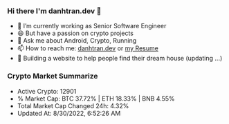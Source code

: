 ### Hi there I'm danhtran.dev 👋

- 🔭 I’m currently working as Senior Software Engineer
- 😄 But have a passion on crypto projects
- 💬 Ask me about Android, Crypto, Running 
- 📫 How to reach me: <a href="https://danhtran.dev" target="_blank">danhtran.dev</a> or <a href="Developer-Resume.pdf" target="_blank">my Resume</a>
- 🌱 Building a website to help people find their dream house (updating ...)

### Crypto Market Summarize
- Active Crypto: 12901
- % Market Cap: BTC 37.72% | ETH 18.33% | BNB 4.55%
- Total Market Cap Changed 24h: 4.32%
- Updated At: 8/30/2022, 6:52:26 AM
